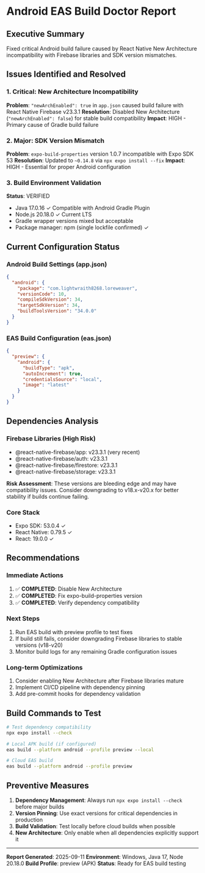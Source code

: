 # Android EAS Build Doctor Report

## Executive Summary
Fixed critical Android build failure caused by React Native New Architecture incompatibility with Firebase libraries and SDK version mismatches.

## Issues Identified and Resolved

### 1. Critical: New Architecture Incompatibility
**Problem**: `"newArchEnabled": true` in `app.json` caused build failure with React Native Firebase v23.3.1
**Resolution**: Disabled New Architecture (`"newArchEnabled": false`) for stable build compatibility
**Impact**: HIGH - Primary cause of Gradle build failure

### 2. Major: SDK Version Mismatch  
**Problem**: `expo-build-properties` version 1.0.7 incompatible with Expo SDK 53
**Resolution**: Updated to `~0.14.8` via `npx expo install --fix`
**Impact**: HIGH - Essential for proper Android configuration

### 3. Build Environment Validation
**Status**: VERIFIED
- Java 17.0.16 ✓ Compatible with Android Gradle Plugin
- Node.js 20.18.0 ✓ Current LTS
- Gradle wrapper versions mixed but acceptable
- Package manager: npm (single lockfile confirmed) ✓

## Current Configuration Status

### Android Build Settings (app.json)
```json
{
  "android": {
    "package": "com.lightwraith8268.loreweaver",
    "versionCode": 10,
    "compileSdkVersion": 34,
    "targetSdkVersion": 34,
    "buildToolsVersion": "34.0.0"
  }
}
```

### EAS Build Configuration (eas.json)
```json
{
  "preview": {
    "android": {
      "buildType": "apk",
      "autoIncrement": true,
      "credentialsSource": "local",
      "image": "latest"
    }
  }
}
```

## Dependencies Analysis

### Firebase Libraries (High Risk)
- @react-native-firebase/app: v23.3.1 (very recent)
- @react-native-firebase/auth: v23.3.1
- @react-native-firebase/firestore: v23.3.1
- @react-native-firebase/storage: v23.3.1

**Risk Assessment**: These versions are bleeding edge and may have compatibility issues. Consider downgrading to v18.x-v20.x for better stability if builds continue failing.

### Core Stack
- Expo SDK: 53.0.4 ✓
- React Native: 0.79.5 ✓
- React: 19.0.0 ✓

## Recommendations

### Immediate Actions
1. ✅ **COMPLETED**: Disable New Architecture
2. ✅ **COMPLETED**: Fix expo-build-properties version
3. ✅ **COMPLETED**: Verify dependency compatibility

### Next Steps
1. Run EAS build with preview profile to test fixes
2. If build still fails, consider downgrading Firebase libraries to stable versions (v18-v20)
3. Monitor build logs for any remaining Gradle configuration issues

### Long-term Optimizations
1. Consider enabling New Architecture after Firebase libraries mature
2. Implement CI/CD pipeline with dependency pinning
3. Add pre-commit hooks for dependency validation

## Build Commands to Test

```bash
# Test dependency compatibility
npx expo install --check

# Local APK build (if configured)
eas build --platform android --profile preview --local

# Cloud EAS build
eas build --platform android --profile preview
```

## Preventive Measures

1. **Dependency Management**: Always run `npx expo install --check` before major builds
2. **Version Pinning**: Use exact versions for critical dependencies in production
3. **Build Validation**: Test locally before cloud builds when possible
4. **New Architecture**: Only enable when all dependencies explicitly support it

---
**Report Generated**: 2025-09-11
**Environment**: Windows, Java 17, Node 20.18.0
**Build Profile**: preview (APK)
**Status**: Ready for EAS build testing